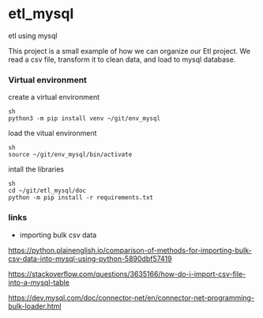 # etl_mysql
etl using mysql

This project is a small example of how we can organize our Etl project.
We read a csv file, transform it to clean data, and load to mysql database.


### Virtual environment

create a virtual environment
```
sh
python3 -m pip install venv ~/git/env_mysql
```


load the vitual environment
```
sh
source ~/git/env_mysql/bin/activate
```


intall the libraries
```
sh
cd ~/git/etl_mysql/doc
python -m pip install -r requirements.txt
```


### links




* importing bulk csv data

https://python.plainenglish.io/comparison-of-methods-for-importing-bulk-csv-data-into-mysql-using-python-5890dbf57419



https://stackoverflow.com/questions/3635166/how-do-i-import-csv-file-into-a-mysql-table


https://dev.mysql.com/doc/connector-net/en/connector-net-programming-bulk-loader.html


